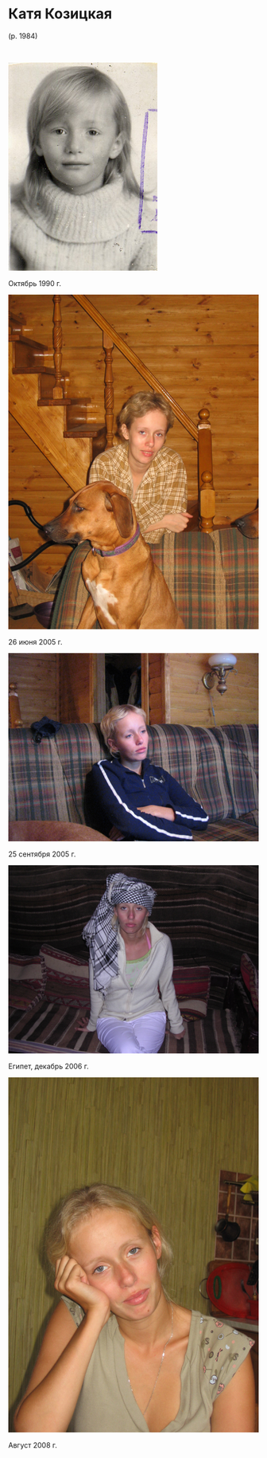 # Катя Козицкая
(р. 1984)

&nbsp;

![](img/KK-1990-10.jpg)

Октябрь 1990 г.

![](img/KK-2005-06.jpg)

26 июня 2005 г.

![](img/KK-2005-09.jpg)

25 сентября 2005 г.

![](img/KK-2006.jpg)

Египет, декабрь 2006 г.

![](img/KK-2008.jpg)

Август 2008 г.